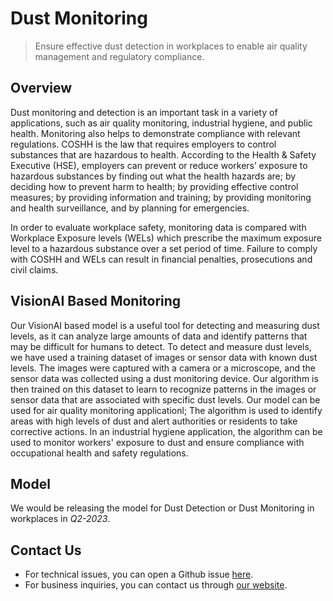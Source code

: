 # **Dust Monitoring**

> Ensure effective dust detection in workplaces to enable air quality management and regulatory compliance.

## Overview

Dust monitoring and detection is an important task in a variety of applications, such as air quality monitoring, industrial hygiene, and public health. Monitoring also helps to demonstrate compliance with relevant regulations. COSHH is the law that requires employers to control substances that are hazardous to health. According to the Health & Safety Executive (HSE), employers can prevent or reduce workers’ exposure to hazardous substances by finding out what the health hazards are; by deciding how to prevent harm to health; by providing effective control measures; by providing information and training; by providing monitoring and health surveillance, and by planning for emergencies.

In order to evaluate workplace safety, monitoring data is compared with Workplace Exposure levels (WELs) which prescribe the maximum exposure level to a hazardous substance over a set period of time. Failure to comply with COSHH and WELs can result in financial penalties, prosecutions and civil claims.

## VisionAI Based Monitoring

Our VisionAI based model is a useful tool for detecting and measuring dust levels, as it can analyze large amounts of data and identify patterns that may be difficult for humans to detect. To detect and measure dust levels, we have used a training dataset of images or sensor data with known dust levels. The images were captured with a camera or a microscope, and the sensor data was collected using a dust monitoring device. Our algorithm is then trained on this dataset to learn to recognize patterns in the images or sensor data that are associated with specific dust levels. 
Our model can be used for air quality monitoring applicationl; The algorithm is used to identify areas with high levels of dust and alert authorities or residents to take corrective actions. In an industrial hygiene application, the algorithm can be used to monitor workers' exposure to dust and ensure compliance with occupational health and safety regulations.

## Model

We would be releasing the model for Dust Detection or Dust Monitoring in workplaces in *Q2-2023*.

## Contact Us

- For technical issues, you can open a Github issue [here](https://github.com/visionify/visionai).
- For business inquiries, you can contact us through [our website](https://visionify.ai/contact).